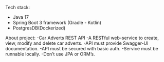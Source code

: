 Tech stack:
- Java 17
- Spring Boot 3 framework (Gradle - Kotlin)
- PostgresDB(Dockerized)

About project: 
-Car Adverts REST API
-A RESTful web-service to create, view, modify and delete car adverts.
-API must provide Swagger-UI documentation.
-API must be secured with basic auth.
-Service must be runnable locally.
-Don’t use JPA or ORM’s.
